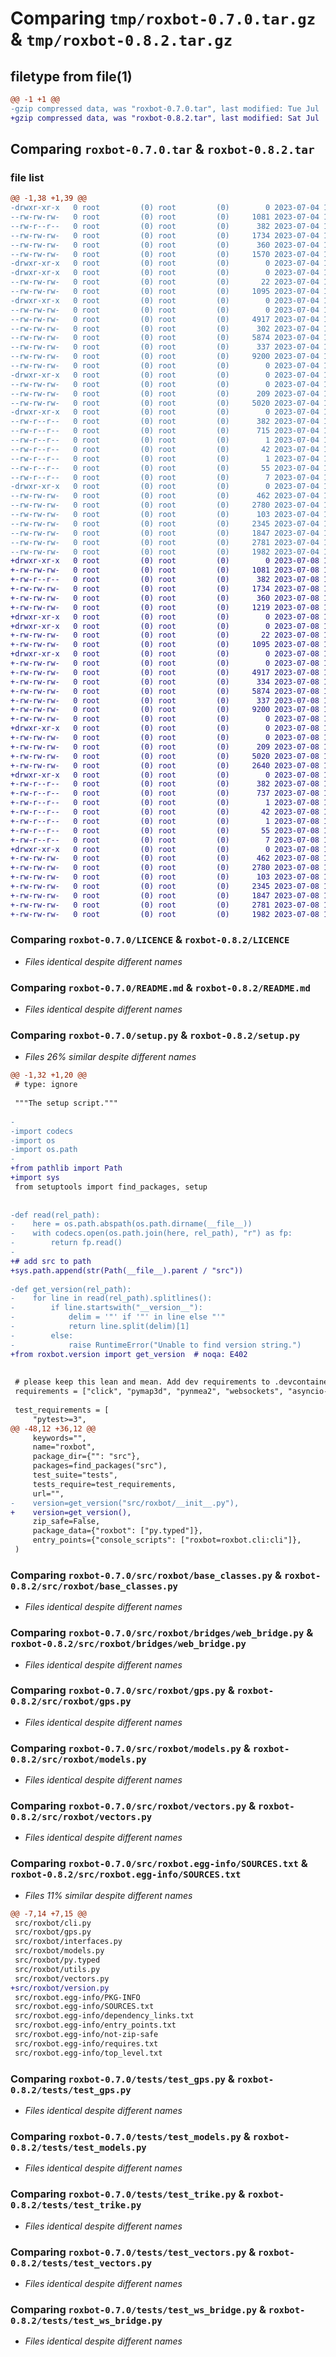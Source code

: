 # Comparing `tmp/roxbot-0.7.0.tar.gz` & `tmp/roxbot-0.8.2.tar.gz`

## filetype from file(1)

```diff
@@ -1 +1 @@
-gzip compressed data, was "roxbot-0.7.0.tar", last modified: Tue Jul  4 12:03:20 2023, max compression
+gzip compressed data, was "roxbot-0.8.2.tar", last modified: Sat Jul  8 10:56:15 2023, max compression
```

## Comparing `roxbot-0.7.0.tar` & `roxbot-0.8.2.tar`

### file list

```diff
@@ -1,38 +1,39 @@
-drwxr-xr-x   0 root         (0) root         (0)        0 2023-07-04 12:03:20.177186 roxbot-0.7.0/
--rw-rw-rw-   0 root         (0) root         (0)     1081 2023-07-04 12:03:08.000000 roxbot-0.7.0/LICENCE
--rw-r--r--   0 root         (0) root         (0)      382 2023-07-04 12:03:20.177186 roxbot-0.7.0/PKG-INFO
--rw-rw-rw-   0 root         (0) root         (0)     1734 2023-07-04 12:03:08.000000 roxbot-0.7.0/README.md
--rw-rw-rw-   0 root         (0) root         (0)      360 2023-07-04 12:03:20.178187 roxbot-0.7.0/setup.cfg
--rw-rw-rw-   0 root         (0) root         (0)     1570 2023-07-04 12:03:08.000000 roxbot-0.7.0/setup.py
-drwxr-xr-x   0 root         (0) root         (0)        0 2023-07-04 12:03:20.170186 roxbot-0.7.0/src/
-drwxr-xr-x   0 root         (0) root         (0)        0 2023-07-04 12:03:20.173186 roxbot-0.7.0/src/roxbot/
--rw-rw-rw-   0 root         (0) root         (0)       22 2023-07-04 12:03:08.000000 roxbot-0.7.0/src/roxbot/__init__.py
--rw-rw-rw-   0 root         (0) root         (0)     1095 2023-07-04 12:03:08.000000 roxbot-0.7.0/src/roxbot/base_classes.py
-drwxr-xr-x   0 root         (0) root         (0)        0 2023-07-04 12:03:20.175186 roxbot-0.7.0/src/roxbot/bridges/
--rw-rw-rw-   0 root         (0) root         (0)        0 2023-07-04 12:03:08.000000 roxbot-0.7.0/src/roxbot/bridges/__init__.py
--rw-rw-rw-   0 root         (0) root         (0)     4917 2023-07-04 12:03:08.000000 roxbot-0.7.0/src/roxbot/bridges/web_bridge.py
--rw-rw-rw-   0 root         (0) root         (0)      302 2023-07-04 12:03:08.000000 roxbot-0.7.0/src/roxbot/cli.py
--rw-rw-rw-   0 root         (0) root         (0)     5874 2023-07-04 12:03:08.000000 roxbot-0.7.0/src/roxbot/gps.py
--rw-rw-rw-   0 root         (0) root         (0)      337 2023-07-04 12:03:08.000000 roxbot-0.7.0/src/roxbot/interfaces.py
--rw-rw-rw-   0 root         (0) root         (0)     9200 2023-07-04 12:03:08.000000 roxbot-0.7.0/src/roxbot/models.py
--rw-rw-rw-   0 root         (0) root         (0)        0 2023-07-04 12:03:08.000000 roxbot-0.7.0/src/roxbot/py.typed
-drwxr-xr-x   0 root         (0) root         (0)        0 2023-07-04 12:03:20.175186 roxbot-0.7.0/src/roxbot/simulators/
--rw-rw-rw-   0 root         (0) root         (0)        0 2023-07-04 12:03:08.000000 roxbot-0.7.0/src/roxbot/simulators/__init__.py
--rw-rw-rw-   0 root         (0) root         (0)      209 2023-07-04 12:03:08.000000 roxbot-0.7.0/src/roxbot/utils.py
--rw-rw-rw-   0 root         (0) root         (0)     5020 2023-07-04 12:03:08.000000 roxbot-0.7.0/src/roxbot/vectors.py
-drwxr-xr-x   0 root         (0) root         (0)        0 2023-07-04 12:03:20.175186 roxbot-0.7.0/src/roxbot.egg-info/
--rw-r--r--   0 root         (0) root         (0)      382 2023-07-04 12:03:20.000000 roxbot-0.7.0/src/roxbot.egg-info/PKG-INFO
--rw-r--r--   0 root         (0) root         (0)      715 2023-07-04 12:03:20.000000 roxbot-0.7.0/src/roxbot.egg-info/SOURCES.txt
--rw-r--r--   0 root         (0) root         (0)        1 2023-07-04 12:03:20.000000 roxbot-0.7.0/src/roxbot.egg-info/dependency_links.txt
--rw-r--r--   0 root         (0) root         (0)       42 2023-07-04 12:03:20.000000 roxbot-0.7.0/src/roxbot.egg-info/entry_points.txt
--rw-r--r--   0 root         (0) root         (0)        1 2023-07-04 12:03:11.000000 roxbot-0.7.0/src/roxbot.egg-info/not-zip-safe
--rw-r--r--   0 root         (0) root         (0)       55 2023-07-04 12:03:20.000000 roxbot-0.7.0/src/roxbot.egg-info/requires.txt
--rw-r--r--   0 root         (0) root         (0)        7 2023-07-04 12:03:20.000000 roxbot-0.7.0/src/roxbot.egg-info/top_level.txt
-drwxr-xr-x   0 root         (0) root         (0)        0 2023-07-04 12:03:20.177186 roxbot-0.7.0/tests/
--rw-rw-rw-   0 root         (0) root         (0)      462 2023-07-04 12:03:08.000000 roxbot-0.7.0/tests/test_cli.py
--rw-rw-rw-   0 root         (0) root         (0)     2780 2023-07-04 12:03:08.000000 roxbot-0.7.0/tests/test_gps.py
--rw-rw-rw-   0 root         (0) root         (0)      103 2023-07-04 12:03:08.000000 roxbot-0.7.0/tests/test_interfaces.py
--rw-rw-rw-   0 root         (0) root         (0)     2345 2023-07-04 12:03:08.000000 roxbot-0.7.0/tests/test_models.py
--rw-rw-rw-   0 root         (0) root         (0)     1847 2023-07-04 12:03:08.000000 roxbot-0.7.0/tests/test_trike.py
--rw-rw-rw-   0 root         (0) root         (0)     2781 2023-07-04 12:03:08.000000 roxbot-0.7.0/tests/test_vectors.py
--rw-rw-rw-   0 root         (0) root         (0)     1982 2023-07-04 12:03:08.000000 roxbot-0.7.0/tests/test_ws_bridge.py
+drwxr-xr-x   0 root         (0) root         (0)        0 2023-07-08 10:56:15.710415 roxbot-0.8.2/
+-rw-rw-rw-   0 root         (0) root         (0)     1081 2023-07-08 10:56:04.000000 roxbot-0.8.2/LICENCE
+-rw-r--r--   0 root         (0) root         (0)      382 2023-07-08 10:56:15.710415 roxbot-0.8.2/PKG-INFO
+-rw-rw-rw-   0 root         (0) root         (0)     1734 2023-07-08 10:56:04.000000 roxbot-0.8.2/README.md
+-rw-rw-rw-   0 root         (0) root         (0)      360 2023-07-08 10:56:15.710415 roxbot-0.8.2/setup.cfg
+-rw-rw-rw-   0 root         (0) root         (0)     1219 2023-07-08 10:56:04.000000 roxbot-0.8.2/setup.py
+drwxr-xr-x   0 root         (0) root         (0)        0 2023-07-08 10:56:15.704415 roxbot-0.8.2/src/
+drwxr-xr-x   0 root         (0) root         (0)        0 2023-07-08 10:56:15.707415 roxbot-0.8.2/src/roxbot/
+-rw-rw-rw-   0 root         (0) root         (0)       22 2023-07-08 10:56:04.000000 roxbot-0.8.2/src/roxbot/__init__.py
+-rw-rw-rw-   0 root         (0) root         (0)     1095 2023-07-08 10:56:04.000000 roxbot-0.8.2/src/roxbot/base_classes.py
+drwxr-xr-x   0 root         (0) root         (0)        0 2023-07-08 10:56:15.708415 roxbot-0.8.2/src/roxbot/bridges/
+-rw-rw-rw-   0 root         (0) root         (0)        0 2023-07-08 10:56:04.000000 roxbot-0.8.2/src/roxbot/bridges/__init__.py
+-rw-rw-rw-   0 root         (0) root         (0)     4917 2023-07-08 10:56:04.000000 roxbot-0.8.2/src/roxbot/bridges/web_bridge.py
+-rw-rw-rw-   0 root         (0) root         (0)      334 2023-07-08 10:56:04.000000 roxbot-0.8.2/src/roxbot/cli.py
+-rw-rw-rw-   0 root         (0) root         (0)     5874 2023-07-08 10:56:04.000000 roxbot-0.8.2/src/roxbot/gps.py
+-rw-rw-rw-   0 root         (0) root         (0)      337 2023-07-08 10:56:04.000000 roxbot-0.8.2/src/roxbot/interfaces.py
+-rw-rw-rw-   0 root         (0) root         (0)     9200 2023-07-08 10:56:04.000000 roxbot-0.8.2/src/roxbot/models.py
+-rw-rw-rw-   0 root         (0) root         (0)        0 2023-07-08 10:56:04.000000 roxbot-0.8.2/src/roxbot/py.typed
+drwxr-xr-x   0 root         (0) root         (0)        0 2023-07-08 10:56:15.709415 roxbot-0.8.2/src/roxbot/simulators/
+-rw-rw-rw-   0 root         (0) root         (0)        0 2023-07-08 10:56:04.000000 roxbot-0.8.2/src/roxbot/simulators/__init__.py
+-rw-rw-rw-   0 root         (0) root         (0)      209 2023-07-08 10:56:04.000000 roxbot-0.8.2/src/roxbot/utils.py
+-rw-rw-rw-   0 root         (0) root         (0)     5020 2023-07-08 10:56:04.000000 roxbot-0.8.2/src/roxbot/vectors.py
+-rw-rw-rw-   0 root         (0) root         (0)     2640 2023-07-08 10:56:04.000000 roxbot-0.8.2/src/roxbot/version.py
+drwxr-xr-x   0 root         (0) root         (0)        0 2023-07-08 10:56:15.708415 roxbot-0.8.2/src/roxbot.egg-info/
+-rw-r--r--   0 root         (0) root         (0)      382 2023-07-08 10:56:15.000000 roxbot-0.8.2/src/roxbot.egg-info/PKG-INFO
+-rw-r--r--   0 root         (0) root         (0)      737 2023-07-08 10:56:15.000000 roxbot-0.8.2/src/roxbot.egg-info/SOURCES.txt
+-rw-r--r--   0 root         (0) root         (0)        1 2023-07-08 10:56:15.000000 roxbot-0.8.2/src/roxbot.egg-info/dependency_links.txt
+-rw-r--r--   0 root         (0) root         (0)       42 2023-07-08 10:56:15.000000 roxbot-0.8.2/src/roxbot.egg-info/entry_points.txt
+-rw-r--r--   0 root         (0) root         (0)        1 2023-07-08 10:56:07.000000 roxbot-0.8.2/src/roxbot.egg-info/not-zip-safe
+-rw-r--r--   0 root         (0) root         (0)       55 2023-07-08 10:56:15.000000 roxbot-0.8.2/src/roxbot.egg-info/requires.txt
+-rw-r--r--   0 root         (0) root         (0)        7 2023-07-08 10:56:15.000000 roxbot-0.8.2/src/roxbot.egg-info/top_level.txt
+drwxr-xr-x   0 root         (0) root         (0)        0 2023-07-08 10:56:15.710415 roxbot-0.8.2/tests/
+-rw-rw-rw-   0 root         (0) root         (0)      462 2023-07-08 10:56:04.000000 roxbot-0.8.2/tests/test_cli.py
+-rw-rw-rw-   0 root         (0) root         (0)     2780 2023-07-08 10:56:04.000000 roxbot-0.8.2/tests/test_gps.py
+-rw-rw-rw-   0 root         (0) root         (0)      103 2023-07-08 10:56:04.000000 roxbot-0.8.2/tests/test_interfaces.py
+-rw-rw-rw-   0 root         (0) root         (0)     2345 2023-07-08 10:56:04.000000 roxbot-0.8.2/tests/test_models.py
+-rw-rw-rw-   0 root         (0) root         (0)     1847 2023-07-08 10:56:04.000000 roxbot-0.8.2/tests/test_trike.py
+-rw-rw-rw-   0 root         (0) root         (0)     2781 2023-07-08 10:56:04.000000 roxbot-0.8.2/tests/test_vectors.py
+-rw-rw-rw-   0 root         (0) root         (0)     1982 2023-07-08 10:56:04.000000 roxbot-0.8.2/tests/test_ws_bridge.py
```

### Comparing `roxbot-0.7.0/LICENCE` & `roxbot-0.8.2/LICENCE`

 * *Files identical despite different names*

### Comparing `roxbot-0.7.0/README.md` & `roxbot-0.8.2/README.md`

 * *Files identical despite different names*

### Comparing `roxbot-0.7.0/setup.py` & `roxbot-0.8.2/setup.py`

 * *Files 26% similar despite different names*

```diff
@@ -1,32 +1,20 @@
 # type: ignore
 
 """The setup script."""
 
-
-import codecs
-import os
-import os.path
-
+from pathlib import Path
+import sys
 from setuptools import find_packages, setup
 
 
-def read(rel_path):
-    here = os.path.abspath(os.path.dirname(__file__))
-    with codecs.open(os.path.join(here, rel_path), "r") as fp:
-        return fp.read()
-
+# add src to path
+sys.path.append(str(Path(__file__).parent / "src"))
 
-def get_version(rel_path):
-    for line in read(rel_path).splitlines():
-        if line.startswith("__version__"):
-            delim = '"' if '"' in line else "'"
-            return line.split(delim)[1]
-        else:
-            raise RuntimeError("Unable to find version string.")
+from roxbot.version import get_version  # noqa: E402
 
 
 # please keep this lean and mean. Add dev requirements to .devcontainer/requirments.txt
 requirements = ["click", "pymap3d", "pynmea2", "websockets", "asyncio-mqtt", "pydantic"]
 
 test_requirements = [
     "pytest>=3",
@@ -48,12 +36,12 @@
     keywords="",
     name="roxbot",
     package_dir={"": "src"},
     packages=find_packages("src"),
     test_suite="tests",
     tests_require=test_requirements,
     url="",
-    version=get_version("src/roxbot/__init__.py"),
+    version=get_version(),
     zip_safe=False,
     package_data={"roxbot": ["py.typed"]},
     entry_points={"console_scripts": ["roxbot=roxbot.cli:cli"]},
 )
```

### Comparing `roxbot-0.7.0/src/roxbot/base_classes.py` & `roxbot-0.8.2/src/roxbot/base_classes.py`

 * *Files identical despite different names*

### Comparing `roxbot-0.7.0/src/roxbot/bridges/web_bridge.py` & `roxbot-0.8.2/src/roxbot/bridges/web_bridge.py`

 * *Files identical despite different names*

### Comparing `roxbot-0.7.0/src/roxbot/gps.py` & `roxbot-0.8.2/src/roxbot/gps.py`

 * *Files identical despite different names*

### Comparing `roxbot-0.7.0/src/roxbot/models.py` & `roxbot-0.8.2/src/roxbot/models.py`

 * *Files identical despite different names*

### Comparing `roxbot-0.7.0/src/roxbot/vectors.py` & `roxbot-0.8.2/src/roxbot/vectors.py`

 * *Files identical despite different names*

### Comparing `roxbot-0.7.0/src/roxbot.egg-info/SOURCES.txt` & `roxbot-0.8.2/src/roxbot.egg-info/SOURCES.txt`

 * *Files 11% similar despite different names*

```diff
@@ -7,14 +7,15 @@
 src/roxbot/cli.py
 src/roxbot/gps.py
 src/roxbot/interfaces.py
 src/roxbot/models.py
 src/roxbot/py.typed
 src/roxbot/utils.py
 src/roxbot/vectors.py
+src/roxbot/version.py
 src/roxbot.egg-info/PKG-INFO
 src/roxbot.egg-info/SOURCES.txt
 src/roxbot.egg-info/dependency_links.txt
 src/roxbot.egg-info/entry_points.txt
 src/roxbot.egg-info/not-zip-safe
 src/roxbot.egg-info/requires.txt
 src/roxbot.egg-info/top_level.txt
```

### Comparing `roxbot-0.7.0/tests/test_gps.py` & `roxbot-0.8.2/tests/test_gps.py`

 * *Files identical despite different names*

### Comparing `roxbot-0.7.0/tests/test_models.py` & `roxbot-0.8.2/tests/test_models.py`

 * *Files identical despite different names*

### Comparing `roxbot-0.7.0/tests/test_trike.py` & `roxbot-0.8.2/tests/test_trike.py`

 * *Files identical despite different names*

### Comparing `roxbot-0.7.0/tests/test_vectors.py` & `roxbot-0.8.2/tests/test_vectors.py`

 * *Files identical despite different names*

### Comparing `roxbot-0.7.0/tests/test_ws_bridge.py` & `roxbot-0.8.2/tests/test_ws_bridge.py`

 * *Files identical despite different names*

